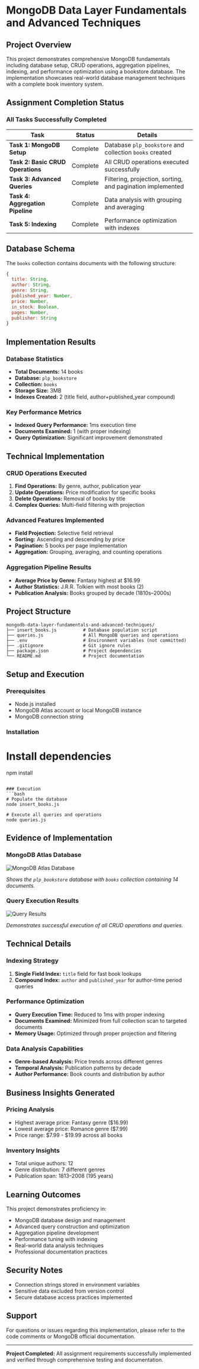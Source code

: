 # MongoDB Data Layer Fundamentals and Advanced Techniques

## Project Overview
This project demonstrates comprehensive MongoDB fundamentals including database setup, CRUD operations, aggregation pipelines, indexing, and performance optimization using a bookstore database. The implementation showcases real-world database management techniques with a complete book inventory system.

## Assignment Completion Status

### All Tasks Successfully Completed

| Task | Status | Details |
|------|---------|----------|
| **Task 1: MongoDB Setup** |  Complete | Database `plp_bookstore` and collection `books` created |
| **Task 2: Basic CRUD Operations** |  Complete | All CRUD operations executed successfully |
| **Task 3: Advanced Queries** |  Complete | Filtering, projection, sorting, and pagination implemented |
| **Task 4: Aggregation Pipeline** |  Complete | Data analysis with grouping and averaging |
| **Task 5: Indexing** |  Complete | Performance optimization with indexes |

## Database Schema

The `books` collection contains documents with the following structure:

```javascript
{
  title: String,
  author: String,
  genre: String,
  published_year: Number,
  price: Number,
  in_stock: Boolean,
  pages: Number,
  publisher: String
}
```

## Implementation Results

### Database Statistics
- **Total Documents:** 14 books  
- **Database:** `plp_bookstore`  
- **Collection:** `books`  
- **Storage Size:** 3MB  
- **Indexes Created:** 2 (title field, author+published_year compound)

### Key Performance Metrics
- **Indexed Query Performance:** 1ms execution time  
- **Documents Examined:** 1 (with proper indexing)  
- **Query Optimization:** Significant improvement demonstrated

## Technical Implementation

### CRUD Operations Executed
1. **Find Operations:** By genre, author, publication year  
2. **Update Operations:** Price modification for specific books  
3. **Delete Operations:** Removal of books by title  
4. **Complex Queries:** Multi-field filtering with projection  

### Advanced Features Implemented
- **Field Projection:** Selective field retrieval  
- **Sorting:** Ascending and descending by price  
- **Pagination:** 5 books per page implementation  
- **Aggregation:** Grouping, averaging, and counting operations  

### Aggregation Pipeline Results
- **Average Price by Genre:** Fantasy highest at $16.99  
- **Author Statistics:** J.R.R. Tolkien with most books (2)  
- **Publication Analysis:** Books grouped by decade (1810s–2000s)

## Project Structure

```
mongodb-data-layer-fundamentals-and-advanced-techniques/
├── insert_books.js          # Database population script
├── queries.js               # All MongoDB queries and operations
├── .env                     # Environment variables (not committed)
├── .gitignore               # Git ignore rules
├── package.json             # Project dependencies
└── README.md                # Project documentation
```

## Setup and Execution

### Prerequisites
- Node.js installed  
- MongoDB Atlas account or local MongoDB instance  
- MongoDB connection string  

### Installation


# Install dependencies
npm install


```

### Execution
```bash
# Populate the database
node insert_books.js

# Execute all queries and operations
node queries.js
```

## Evidence of Implementation

### MongoDB Atlas Database
![MongoDB Atlas Database](Screenshot%20from%202025-10-06%2011-23-05.png)

*Shows the `plp_bookstore` database with `books` collection containing 14 documents.*

### Query Execution Results
![Query Results](image.png)

*Demonstrates successful execution of all CRUD operations and queries.*

## Technical Details

### Indexing Strategy
1. **Single Field Index:** `title` field for fast book lookups  
2. **Compound Index:** `author` and `published_year` for author-time period queries  

### Performance Optimization
- **Query Execution Time:** Reduced to 1ms with proper indexing  
- **Documents Examined:** Minimized from full collection scan to targeted documents  
- **Memory Usage:** Optimized through proper projection and filtering  

### Data Analysis Capabilities
- **Genre-based Analysis:** Price trends across different genres  
- **Temporal Analysis:** Publication patterns by decade  
- **Author Performance:** Book counts and distribution by author  

## Business Insights Generated

### Pricing Analysis
- Highest average price: Fantasy genre ($16.99)  
- Lowest average price: Romance genre ($7.99)  
- Price range: $7.99 - $19.99 across all books  

### Inventory Insights
- Total unique authors: 12  
- Genre distribution: 7 different genres  
- Publication span: 1813–2008 (195 years)

## Learning Outcomes
This project demonstrates proficiency in:
- MongoDB database design and management  
- Advanced query construction and optimization  
- Aggregation pipeline development  
- Performance tuning with indexing  
- Real-world data analysis techniques  
- Professional documentation practices  

## Security Notes
- Connection strings stored in environment variables  
- Sensitive data excluded from version control  
- Secure database access practices implemented  

## Support
For questions or issues regarding this implementation, please refer to the code comments or MongoDB official documentation.

---

**Project Completed:** All assignment requirements successfully implemented and verified through comprehensive testing and documentation.